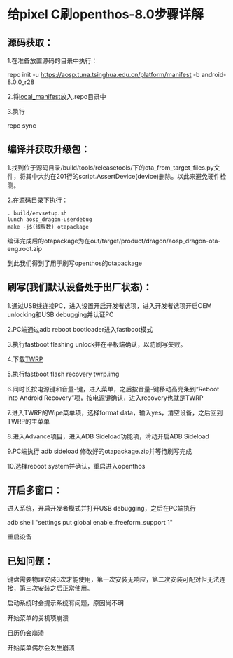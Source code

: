 # 给pixel C刷openthos-8.0步骤详解

## 源码获取：

1.在准备放置源码的目录中执行：

repo init -u https://aosp.tuna.tsinghua.edu.cn/platform/manifest -b android-8.0.0_r28

2.将[local_manifest](https://github.com/openthos/multiwin-analysis/tree/master/pixel-c/local_manifests)放入.repo目录中

3.执行
	
repo sync

## 编译并获取升级包：

1.找到位于源码目录/build/tools/releasetools/下的ota_from_target_files.py文件，将其中大约在201行的script.AssertDevice(device)删除。以此来避免硬件检测。

2.在源码目录下执行：

	. build/envsetup.sh
	lunch aosp_dragon-userdebug
	make -j$(线程数) otapackage

编译完成后的otapackage为在out/target/product/dragon/aosp_dragon-ota-eng.root.zip

到此我们得到了用于刷写openthos的otapackage

## 刷写(我们默认设备处于出厂状态)：

1.通过USB线连接PC，进入设置开启开发者选项，进入开发者选项开启OEM unlocking和USB debugging并认证PC

2.PC端通过adb reboot bootloader进入fastboot模式

3.执行fastboot flashing unlock并在平板端确认，以防刷写失败。

4.下载[TWRP](https://github.com/openthos/multiwin-analysis/blob/master/pixel-c/twrp-3.1.1-1-dragon.img)

5.执行fastboot flash recovery twrp.img

6.同时长按电源键和音量-键，进入菜单，之后按音量-键移动高亮条到“Reboot into Android Recovery”项，按电源键确认，进入recovery也就是TWRP

7.进入TWRP的Wipe菜单项，选择format data，输入yes，清空设备，之后回到TWRP的主菜单

8.进入Advance项目，进入ADB Sideload功能项，滑动开启ADB Sideload

9.PC端执行 adb sideload 修改好的otapackage.zip并等待刷写完成

10.选择reboot system并确认，重启进入openthos

## 开启多窗口：

进入系统，开启开发者模式并打开USB debugging，之后在PC端执行

adb shell "settings put global enable_freeform_support 1"

重启设备

## 已知问题：

键盘需要物理安装3次才能使用，第一次安装无响应，第二次安装可配对但无法连接，第三次安装之后正常使用。

启动系统时会提示系统有问题，原因尚不明

开始菜单的关机项崩溃

日历仍会崩溃

开始菜单偶尔会发生崩溃
